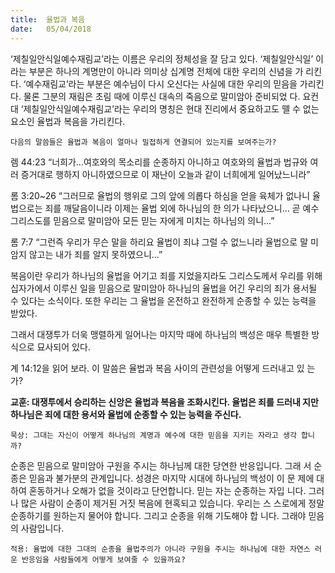 ```yaml
---
title:  율법과 복음
date:   05/04/2018
---
```


‘제칠일안식일예수재림교’라는 이름은 우리의 정체성을 잘 담고 있다. ‘제칠일안식일’
이라는 부분은 하나의 계명만이 아니라 의미상 십계명 전체에 대한 우리의 신념을 가
리킨다. ‘예수재림교’라는 부분은 예수님이 다시 오신다는 사실에 대한 우리의 믿음을
가리킨다. 물론 그분의 재림은 초림 때에 이루신 대속의 죽음으로 말미암아 준비되었
다. 요컨대 ‘제칠일안식일예수재림교’라는 우리의 명칭은 현대 진리에서 중요하고도 뗄
수 없는 요소인 율법과 복음을 가리킨다.

`다음의 말씀들은 율법과 복음이 얼마나 밀접하게 연결되어 있는지를 보여주는가?`

렘 44:23 “너희가…여호와의 목소리를 순종하지 아니하고 여호와의 율법과 법규와
여러 증거대로 행하지 아니하였으므로 이 재난이 오늘과 같이 너희에게 일어났느니라”

롬 3:20~26 “그러므로 율법의 행위로 그의 앞에 의롭다 하심을 얻을 육체가 없나니
율법으로는 죄를 깨달음이니라 이제는 율법 외에 하나님의 한 의가 나타났으니… 곧
예수 그리스도를 믿음으로 말미암아 모든 믿는 자에게 미치는 하나님의 의니…”

롬 7:7 “그런즉 우리가 무슨 말을 하리요 율법이 죄냐 그럴 수 없느니라 율법으로 말
미암지 않고는 내가 죄를 알지 못하였으니…”

복음이란 우리가 하나님의 율법을 어기고 죄를 지었을지라도 그리스도께서 우리를
위해 십자가에서 이루신 일을 믿음으로 말미암아 하나님의 율법을 어긴 우리의 죄가
용서될 수 있다는 소식이다. 또한 우리는 그 율법을 온전하고 완전하게 순종할 수 있는
능력을 받았다.

그래서 대쟁투가 더욱 맹렬하게 일어나는 마지막 때에 하나님의 백성은 매우 특별한
방식으로 묘사되어 있다.

계 14:12을 읽어 보라. 이 말씀은 율법과 복음 사이의 관련성을 어떻게 드러내고 있
는가?

**교훈: 대쟁투에서 승리하는 신앙은 율법과 복음을 조화시킨다. 율법은 죄를 드러내
지만 하나님은 죄에 대한 용서와 율법에 순종할 수 있는 능력을 주신다.**

`묵상: 그대는 자신이 어떻게 하나님의 계명과 예수에 대한 믿음을 지키는 자라고 생각
합니까?`

순종은 믿음으로 말미암아 구원을 주시는 하나님께 대한 당연한 반응입니다. 그래
서 순종은 믿음과 불가분의 관계입니다. 성경은 마지막 시대에 하나님의 백성이 이 문
제에 대하여 혼동하거나 오해가 없을 것이라고 단언합니다. 믿는 자는 순종하는 자입
니다. 그러나 많은 사람이 순종이 제거된 거짓 복음에 현혹되고 있습니다. 우리는 스
스로에게 정말 순종하기를 원하는지 물어야 합니다. 그리고 순종을 위해 기도해야 합
니다. 그래야 믿음의 사람입니다.

`적용: 율법에 대한 그대의 순종을 율법주의가 아니라 구원을 주시는 하나님에 대한 자연스
러운 반응임을 사람들에게 어떻게 보여줄 수 있을까요?`